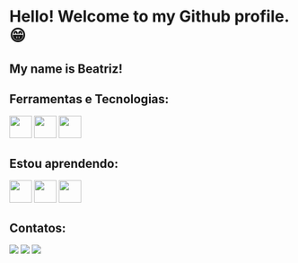 # Hello! Welcome to my Github profile.😁
## My name is Beatriz!
## Ferramentas e Tecnologias:
<img src="https://cdn.jsdelivr.net/gh/devicons/devicon@latest/icons/sqldeveloper/sqldeveloper-original.svg" width="40" height="40"/>  <img src="https://cdn.jsdelivr.net/gh/devicons/devicon@latest/icons/microsoftsqlserver/microsoftsqlserver-original-wordmark.svg" width="40" height="40"/> <img src="https://cdn.jsdelivr.net/gh/devicons/devicon@latest/icons/c/c-original.svg" width="40" height="40"/>

## Estou aprendendo:
 <img src="https://cdn.jsdelivr.net/gh/devicons/devicon@latest/icons/python/python-original-wordmark.svg" width="40" height="40"/> <img src="https://cdn.jsdelivr.net/gh/devicons/devicon@latest/icons/javascript/javascript-plain.svg" width="40" height="40"/> <img src="https://cdn.jsdelivr.net/gh/devicons/devicon@latest/icons/postgresql/postgresql-original.svg" width="40" height="40"/>

 ## Contatos:
 <div>
  <a href = "bpimenta1204@gmail.com"><img loading="lazy" src="https://img.shields.io/badge/Gmail-D14836?style=for-the-badge&logo=gmail&logoColor=white" target="_blank"></a>
  <a href="https://www.linkedin.com/in/beatrizovpimenta/" target="_blank"><img loading="lazy" src="https://img.shields.io/badge/-LinkedIn-%230077B5?style=for-the-badge&logo=linkedin&logoColor=white" 
target="_blank"></a>   
  <a href="https://www.instagram.com/biapimenta29/profilecard/?igsh=MXdyZHN4bno3Z2Mybg==" target="_blank"><img loading="lazy" src="https://img.shields.io/badge/-Instagram-%23E4405F?style=for-the-badge&logo=instagram&logoColor=white" target="_blank"></a>
</div>
<!--
**BeatrizOliveiraPimenta/BeatrizOliveiraPimenta** is a ✨ _special_ ✨ repository because its `README.md` (this file) appears on your GitHub profile.

Here are some ideas to get you started:

- 🔭 I’m currently working on ...
- 🌱 I’m currently learning ...
- 👯 I’m looking to collaborate on ...
- 🤔 I’m looking for help with ...
- 💬 Ask me about ...
- 📫 How to reach me: ...
- 😄 Pronouns: ...
- ⚡ Fun fact: ...
-->
